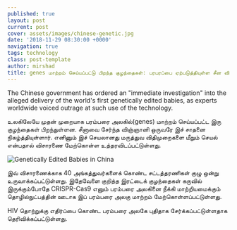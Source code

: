 ```yaml
---
published: true
layout: post
current: post
cover: assets/images/chinese-genetic.jpg
date: '2018-11-29 08:30:00 +0000'
navigation: true
tags: technology
class: post-template
author: mirshad
title: genes மாற்றம் செய்யப்பட்டு பிறந்த குழந்தைகள்: பரபரப்பை ஏற்படுத்தியுள்ள சீன விஞ்ஞானி!
--- 
```

The Chinese government has ordered an "immediate investigation" into the alleged delivery of the world's first genetically edited babies, as experts worldwide voiced outrage at such use of the technology.

உலகிலேயே முதன் முறையாக பரம்பரை அலகில்(genes) மாற்றம் செய்யப்பட்ட இரு குழந்தைகள் பிறந்துள்ளன. சீனாவை சேர்ந்த விஞ்ஞானி ஒருவரே இச் சாதனை நிகழ்த்தியுள்ளார். எனினும் இச் செயலானது மருத்துவ விதிமுறைகளை மீறும் செயல் என்பதால் விசாரணை மேற்கொள்ள உத்தரவிடப்பட்டுள்ளது.

<p><img src="https://techlanka.lk/assets/images/dna-baby-china.jpeg" alt="Genetically Edited Babies in China" /></p>

இவ் விசாரணைக்காக 40 அங்கத்துவர்களைக் கொண்ட சட்டத்தரணிகள் குழு ஒன்று உருவாக்கப்பட்டுள்ளது. இதேவேளை குறித்த இரட்டைக் குழந்தைகள் கருவில் இருக்கும்போதே CRISPR-Cas9 எனும் பரம்பரை அலகினை நீக்கி மாற்றியமைக்கும் தொழில்நுட்பத்தின் ஊடாக இப் பரம்பரை அலகு மாற்றம் மேற்கொள்ளப்பட்டுள்ளது.

HIV தொற்றுக்கு எதிர்ப்பை கொண்ட பரம்பரை அலகே புதிதாக சேர்க்கப்பட்டுள்ளதாக தெரிவிக்கப்பட்டுள்ளது.
